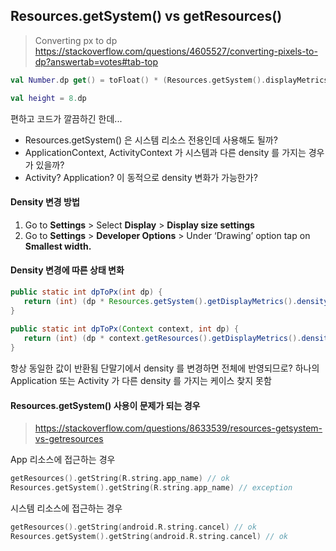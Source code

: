 

## Resources.getSystem() vs getResources()

  
> Converting px to dp
> https://stackoverflow.com/questions/4605527/converting-pixels-to-dp?answertab=votes#tab-top
  
  
```kotlin
val Number.dp get() = toFloat() * (Resources.getSystem().displayMetrics.densityDpi.toFloat() /  DisplayMetrics.DENSITY_DEFAULT)

val height = 8.dp
```
편하고 코드가 깔끔하긴 한데... 
  
- Resources.getSystem() 은 시스템 리소스 전용인데 사용해도 될까?
- ApplicationContext, ActivityContext 가 시스템과 다른 density 를 가지는 경우가 있을까?
- Activity? Application? 이 동적으로 density 변화가 가능한가?
  
  
#### Density 변경 방법
  
1. Go to **Settings** > Select **Display** > **Display size settings**
2. Go to **Settings** > **Developer Options** > Under ‘Drawing’ option tap on **Smallest width.**
  
#### Density 변경에 따른 상태 변화
  
```java
public static int dpToPx(int dp) {  
   return (int) (dp * Resources.getSystem().getDisplayMetrics().density);  
}  
  
public static int dpToPx(Context context, int dp) {  
   return (int) (dp * context.getResources().getDisplayMetrics().density);  
}
```
항상 동일한 값이 반환됨
단말기에서 density 를 변경하면 전체에 반영되므로?
하나의 Application 또는 Activity 가 다른 density 를 가지는 케이스 찾지 못함
  
#### Resources.getSystem() 사용이 문제가 되는 경우
> https://stackoverflow.com/questions/8633539/resources-getsystem-vs-getresources
  
App  리소스에 접근하는 경우
```kotlin
getResources().getString(R.string.app_name) // ok
Resources.getSystem().getString(R.string.app_name) // exception
```
  
시스템 리소스에 접근하는 경우
```kotlin
getResources().getString(android.R.string.cancel) // ok
Resources.getSystem().getString(android.R.string.cancel) // ok
```

<!--stackedit_data:
eyJoaXN0b3J5IjpbLTEyNzc3MDIzNjgsLTEwMTgwMDU2MTAsLT
E2OTA4NzAxNjAsLTIxMjM3ODEwMDIsNTQ5NTY3NDM0LDUxNzQ5
NDk4Miw3MjA5MzM3ODldfQ==
-->